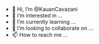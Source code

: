 - 👋 Hi, I’m @KauanCavazani
- 👀 I’m interested in ...
- 🌱 I’m currently learning ...
- 💞️ I’m looking to collaborate on ...
- 📫 How to reach me ...

<!---
KauanCavazani/KauanCavazani is a ✨ special ✨ repository because its `README.md` (this file) appears on your GitHub profile.
You can click the Preview link to take a look at your changes.
--->
